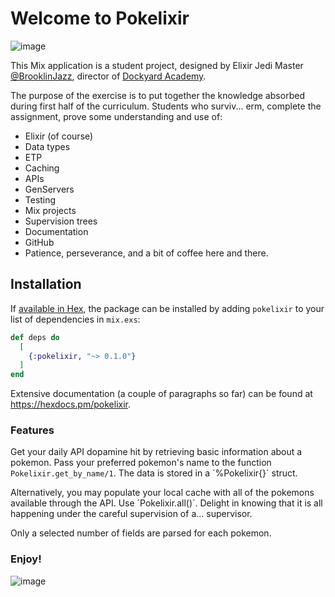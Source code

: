 # Welcome to Pokelixir

![image](https://media.giphy.com/media/fSvqyvXn1M3btN8sDh/giphy-downsized.gif)

This Mix application is a student project, designed by Elixir Jedi Master [@BrooklinJazz](https://github.com/BrooklinJazz), director of [Dockyard Academy](https://academy.dockyard.com).

The purpose of the exercise is to put together the knowledge absorbed during first half of the curriculum. Students who surviv... erm, complete the assignment, prove some understanding and use of:
- Elixir (of course)
- Data types
- ETP
- Caching
- APIs
- GenServers
- Testing
- Mix projects
- Supervision trees
- Documentation
- GitHub
- Patience, perseverance, and a bit of coffee here and there.


## Installation

If [available in Hex](https://hex.pm/docs/publish), the package can be installed
by adding `pokelixir` to your list of dependencies in `mix.exs`:

```elixir
def deps do
  [
    {:pokelixir, "~> 0.1.0"}
  ]
end
```

Extensive documentation (a couple of paragraphs so far) can be found at <https://hexdocs.pm/pokelixir>.


### Features

Get your daily API dopamine hit by retrieving basic information about a pokemon. Pass your preferred pokemon's name to the function `Pokelixir.get_by_name/1`. The data is stored in a ´%Pokelixir{}´ struct.

Alternatively, you may populate your local cache with all of the pokemons available through the API. Use ´Pokelixir.all()´. Delight in knowing that it is all happening under the careful supervision of a... supervisor.

Only a selected number of fields are parsed for each pokemon.


### Enjoy!

![image](https://media.giphy.com/media/LxSFsOTa3ytEY/giphy.gif)

